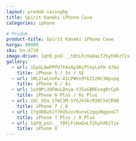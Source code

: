 ```yaml
---
layout: produk-casinghp
title: Spirit Kaneki iPhone Case
categories: iphone

# Produk
product-title: Spirit Kaneki iPhone Case
harga: 90000
sku: hn-4739
image-drive: 1qYQ_psU-__tBtLFcHaQaLf2hyhXKzTzx
gallery:
  - url: 1EpGLAwFMfUTFAxApSRiPtmyLafH-47kn
    title: iPhone 5 / 5s / SE
  - url: 1WL2lwLooFw-A1LPWVs9Yk2IzWs38pvpq
    title: iPhone 6 / 6s
  - url: 1uYHPi30FWuLDnya-YJ5xGBRExagDrCpk
    title: iPhone 6 Plus / 6s Plus
  - url: 16C_X5a_1fmC1M-SYGJkSkcR38CVeCR0B
    title: iPhone 7 / 8
  - url: 1YgU66w5iY7mUSxvcKunvCzgq1NggooCT
    title: iPhone 7 Plus / 8 Plus
  - url: 1qYQ_psU-__tBtLFcHaQaLf2hyhXKzTzx
    title: iPhone X
---
```

